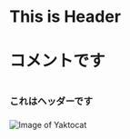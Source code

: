 # <h1>This is Header<h1>
# <p>コメントです</p>
# <h3>これはヘッダーです<h3>
![Image of Yaktocat](https://octodex.github.com/images/yaktocat.png)
